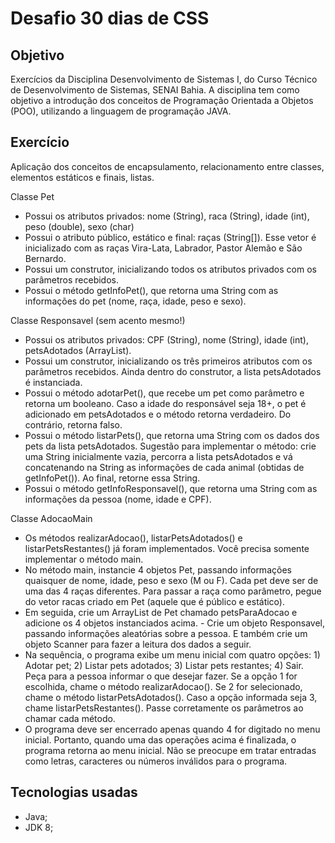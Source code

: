# Desafio 30 dias de CSS

## Objetivo

Exercícios da Disciplina Desenvolvimento de Sistemas I, do Curso Técnico de Desenvolvimento de Sistemas, SENAI Bahia. A disciplina tem como objetivo a introdução dos conceitos de Programação Orientada a Objetos (POO), utilizando a linguagem de programação JAVA.

## Exercício

Aplicação dos conceitos de encapsulamento, relacionamento entre classes, elementos estáticos e finais, listas.

Classe Pet

* Possui os atributos privados: nome (String), raca (String), idade (int), peso (double), sexo (char)
* Possui o atributo público, estático e final: raças (String[]). Esse vetor é inicializado com as raças Vira-Lata, Labrador, Pastor Alemão e São Bernardo.
* Possui um construtor, inicializando todos os atributos privados com os parâmetros recebidos.
* Possui o método getInfoPet(), que retorna uma String com as informações do pet (nome, raça, idade, peso e sexo).

Classe Responsavel (sem acento mesmo!)

* Possui os atributos privados: CPF (String), nome (String), idade (int), petsAdotados (ArrayList<Pet>).
* Possui um construtor, inicializando os três primeiros atributos com os parâmetros recebidos. Ainda dentro do construtor, a lista petsAdotados é instanciada.
* Possui o método adotarPet(), que recebe um pet como parâmetro e retorna um booleano. Caso a idade do responsável seja 18+, o pet é adicionado em petsAdotados e o método retorna verdadeiro. Do contrário, retorna falso.
* Possui o método listarPets(), que retorna uma String com os dados dos pets da lista petsAdotados. Sugestão para implementar o método: crie uma String inicialmente vazia, percorra a lista petsAdotados e vá concatenando na String as informações de cada animal (obtidas de getInfoPet()). Ao final, retorne essa String.
* Possui o método getInfoResponsavel(), que retorna uma String com as informações da pessoa (nome, idade e CPF).

Classe AdocaoMain

* Os métodos realizarAdocao(), listarPetsAdotados() e listarPetsRestantes() já foram implementados. Você precisa somente implementar o método main.
* No método main, instancie 4 objetos Pet, passando informações quaisquer de nome, idade, peso e sexo (M ou F). Cada pet deve ser de uma das 4 raças diferentes. Para passar a raça como parâmetro, pegue do vetor racas criado em Pet (aquele que é público e estático).
* Em seguida, crie um ArrayList de Pet chamado petsParaAdocao e adicione os 4 objetos instanciados acima. - Crie um objeto Responsavel, passando informações aleatórias sobre a pessoa. E também crie um objeto Scanner para fazer a leitura dos dados a seguir.
* Na sequência, o programa exibe um menu inicial com quatro opções: 1) Adotar pet; 2) Listar pets adotados; 3) Listar pets restantes; 4) Sair. Peça para a pessoa informar o que desejar fazer. Se a opção 1 for escolhida, chame o método realizarAdocao(). Se 2 for selecionado, chame o método listarPetsAdotados(). Caso a opção informada seja 3, chame listarPetsRestantes(). Passe corretamente os parâmetros ao chamar cada método.
* O programa deve ser encerrado apenas quando 4 for digitado no menu inicial. Portanto, quando uma das operações acima é finalizada, o programa retorna ao menu inicial. Não se preocupe em tratar entradas como letras, caracteres ou números inválidos para o programa.

## Tecnologias usadas

*   Java; 
*   JDK 8; 
